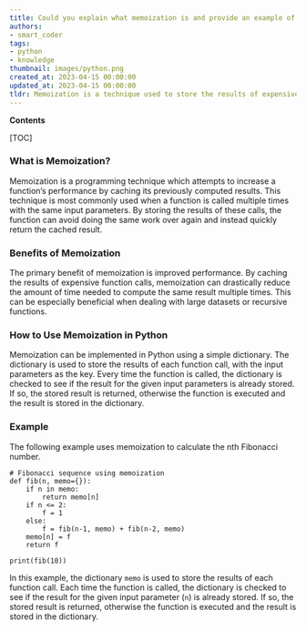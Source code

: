 ```yaml
---
title: Could you explain what memoization is and provide an example of how to implement it in python?
authors:
- smart_coder
tags:
- python
- knowledge
thumbnail: images/python.png
created_at: 2023-04-15 00:00:00
updated_at: 2023-04-15 00:00:00
tldr: Memoization is a technique used to store the results of expensive function calls, allowing for faster subsequent calls by reusing the cached results, and it can be implemented in Python using a decorator.
---
```


**Contents**

[TOC]

### What is Memoization?
Memoization is a programming technique which attempts to increase a function’s performance by caching its previously computed results. This technique is most commonly used when a function is called multiple times with the same input parameters. By storing the results of these calls, the function can avoid doing the same work over again and instead quickly return the cached result.

### Benefits of Memoization
The primary benefit of memoization is improved performance. By caching the results of expensive function calls, memoization can drastically reduce the amount of time needed to compute the same result multiple times. This can be especially beneficial when dealing with large datasets or recursive functions.

### How to Use Memoization in Python
Memoization can be implemented in Python using a simple dictionary. The dictionary is used to store the results of each function call, with the input parameters as the key. Every time the function is called, the dictionary is checked to see if the result for the given input parameters is already stored. If so, the stored result is returned, otherwise the function is executed and the result is stored in the dictionary.

### Example
The following example uses memoization to calculate the nth Fibonacci number.

```
# Fibonacci sequence using memoization
def fib(n, memo={}):
    if n in memo:
        return memo[n]
    if n <= 2:
        f = 1
    else:
        f = fib(n-1, memo) + fib(n-2, memo)
    memo[n] = f
    return f

print(fib(10))
```

In this example, the dictionary `memo` is used to store the results of each function call. Each time the function is called, the dictionary is checked to see if the result for the given input parameter (`n`) is already stored. If so, the stored result is returned, otherwise the function is executed and the result is stored in the dictionary.

